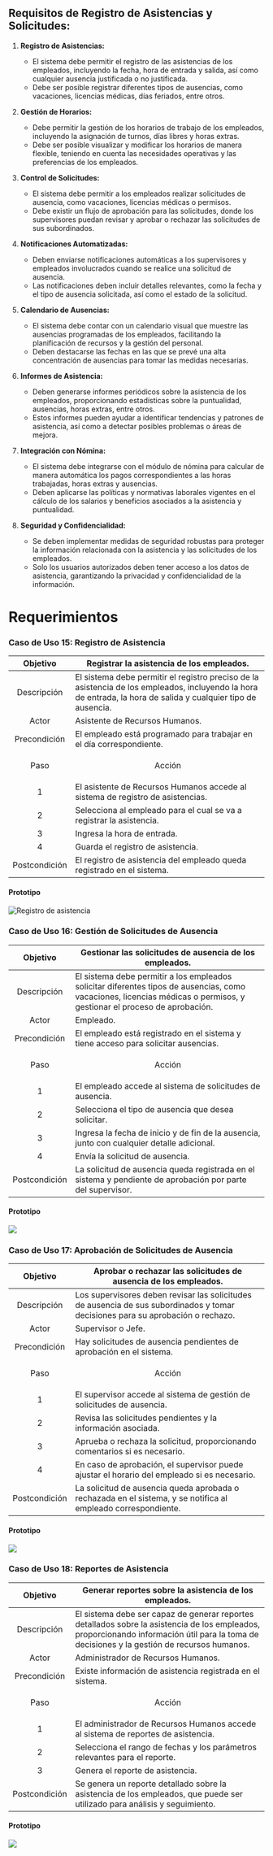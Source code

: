 ## Requisitos de Registro de Asistencias y Solicitudes:

1. **Registro de Asistencias:**
   - El sistema debe permitir el registro de las asistencias de los empleados, incluyendo la fecha, hora de entrada y salida, así como cualquier ausencia justificada o no justificada.
   - Debe ser posible registrar diferentes tipos de ausencias, como vacaciones, licencias médicas, días feriados, entre otros.

2. **Gestión de Horarios:**
   - Debe permitir la gestión de los horarios de trabajo de los empleados, incluyendo la asignación de turnos, días libres y horas extras.
   - Debe ser posible visualizar y modificar los horarios de manera flexible, teniendo en cuenta las necesidades operativas y las preferencias de los empleados.

3. **Control de Solicitudes:**
   - El sistema debe permitir a los empleados realizar solicitudes de ausencia, como vacaciones, licencias médicas o permisos.
   - Debe existir un flujo de aprobación para las solicitudes, donde los supervisores puedan revisar y aprobar o rechazar las solicitudes de sus subordinados.

4. **Notificaciones Automatizadas:**
   - Deben enviarse notificaciones automáticas a los supervisores y empleados involucrados cuando se realice una solicitud de ausencia.
   - Las notificaciones deben incluir detalles relevantes, como la fecha y el tipo de ausencia solicitada, así como el estado de la solicitud.

5. **Calendario de Ausencias:**
   - El sistema debe contar con un calendario visual que muestre las ausencias programadas de los empleados, facilitando la planificación de recursos y la gestión del personal.
   - Deben destacarse las fechas en las que se prevé una alta concentración de ausencias para tomar las medidas necesarias.

6. **Informes de Asistencia:**
   - Deben generarse informes periódicos sobre la asistencia de los empleados, proporcionando estadísticas sobre la puntualidad, ausencias, horas extras, entre otros.
   - Estos informes pueden ayudar a identificar tendencias y patrones de asistencia, así como a detectar posibles problemas o áreas de mejora.

7. **Integración con Nómina:**
   - El sistema debe integrarse con el módulo de nómina para calcular de manera automática los pagos correspondientes a las horas trabajadas, horas extras y ausencias.
   - Deben aplicarse las políticas y normativas laborales vigentes en el cálculo de los salarios y beneficios asociados a la asistencia y puntualidad.

8. **Seguridad y Confidencialidad:**
   - Se deben implementar medidas de seguridad robustas para proteger la información relacionada con la asistencia y las solicitudes de los empleados.
   - Solo los usuarios autorizados deben tener acceso a los datos de asistencia, garantizando la privacidad y confidencialidad de la información.

# Requerimientos
### Caso de Uso 15: Registro de Asistencia

|         Objetivo         | Registrar la asistencia de los empleados.                                                                                                                           |
| :----------------------: | ------------------------------------------------------------------------------------------------------------------------------------------------------------------- |
|       Descripción        | El sistema debe permitir el registro preciso de la asistencia de los empleados, incluyendo la hora de entrada, la hora de salida y cualquier tipo de ausencia. |
|          Actor           | Asistente de Recursos Humanos.                                                                                                                                     |
|       Precondición       | El empleado está programado para trabajar en el día correspondiente.                                                                                                |
| <p align="center">  Paso | <p align="center">  Acción </p>                                                                                                                                    |
|            1             | El asistente de Recursos Humanos accede al sistema de registro de asistencias.                                                                                     |
|            2             | Selecciona al empleado para el cual se va a registrar la asistencia.                                                                                                |
|            3             | Ingresa la hora de entrada.                                                                                                   |
|            4             | Guarda el registro de asistencia.                                                                                                                                   |
|       Postcondición      | El registro de asistencia del empleado queda registrado en el sistema.                                                                                              |

#### Prototipo

![Registro de asistencia](../Front/RegistroAsistencia.png)

### Caso de Uso 16: Gestión de Solicitudes de Ausencia

|         Objetivo         | Gestionar las solicitudes de ausencia de los empleados.                                                                                                             |
| :----------------------: | ------------------------------------------------------------------------------------------------------------------------------------------------------------------- |
|       Descripción        | El sistema debe permitir a los empleados solicitar diferentes tipos de ausencias, como vacaciones, licencias médicas o permisos, y gestionar el proceso de aprobación. |
|          Actor           | Empleado.                                                                                                                                                           |
|       Precondición       | El empleado está registrado en el sistema y tiene acceso para solicitar ausencias.                                                                                  |
| <p align="center">  Paso | <p align="center">  Acción </p>                                                                                                                                    |
|            1             | El empleado accede al sistema de solicitudes de ausencia.                                                                                                           |
|            2             | Selecciona el tipo de ausencia que desea solicitar.                                                                                                                 |
|            3             | Ingresa la fecha de inicio y de fin de la ausencia, junto con cualquier detalle adicional.                                                                          |
|            4             | Envía la solicitud de ausencia.                                                                                                                                    |
|       Postcondición      | La solicitud de ausencia queda registrada en el sistema y pendiente de aprobación por parte del supervisor.                                                         |

#### Prototipo

![ ](../Front/SolicitudFalta.png)

### Caso de Uso 17: Aprobación de Solicitudes de Ausencia

|         Objetivo         | Aprobar o rechazar las solicitudes de ausencia de los empleados.                                                                                                     |
| :----------------------: | ------------------------------------------------------------------------------------------------------------------------------------------------------------------- |
|       Descripción        | Los supervisores deben revisar las solicitudes de ausencia de sus subordinados y tomar decisiones para su aprobación o rechazo.                                      |
|          Actor           | Supervisor o Jefe.                                                                                                                                                  |
|       Precondición       | Hay solicitudes de ausencia pendientes de aprobación en el sistema.                                                                                                 |
| <p align="center">  Paso | <p align="center">  Acción </p>                                                                                                                                    |
|            1             | El supervisor accede al sistema de gestión de solicitudes de ausencia.                                                                                               |
|            2             | Revisa las solicitudes pendientes y la información asociada.                                                                                                         |
|            3             | Aprueba o rechaza la solicitud, proporcionando comentarios si es necesario.                                                                                         |
|            4             | En caso de aprobación, el supervisor puede ajustar el horario del empleado si es necesario.                                                                         |
|       Postcondición      | La solicitud de ausencia queda aprobada o rechazada en el sistema, y se notifica al empleado correspondiente.                                                       |

#### Prototipo

![ ](../Front/AceptarSolicitud.png)

### Caso de Uso 18: Reportes de Asistencia

|         Objetivo         | Generar reportes sobre la asistencia de los empleados.                                                                                                               |
| :----------------------: | ------------------------------------------------------------------------------------------------------------------------------------------------------------------- |
|       Descripción        | El sistema debe ser capaz de generar reportes detallados sobre la asistencia de los empleados, proporcionando información útil para la toma de decisiones y la gestión de recursos humanos.                                      |
|          Actor           | Administrador de Recursos Humanos.                                                                                                                                  |
|       Precondición       | Existe información de asistencia registrada en el sistema.                                                                                                           |
| <p align="center">  Paso | <p align="center">  Acción </p>                                                                                                                                    |
|            1             | El administrador de Recursos Humanos accede al sistema de reportes de asistencia.                                                                                    |
|            2             | Selecciona el rango de fechas y los parámetros relevantes para el reporte.                                                                                           |
|            3             | Genera el reporte de asistencia.                                                                                                                                    |
|       Postcondición      | Se genera un reporte detallado sobre la asistencia de los empleados, que puede ser utilizado para análisis y seguimiento.             

#### Prototipo

![ ](../Front/GenerarReportes.png)
